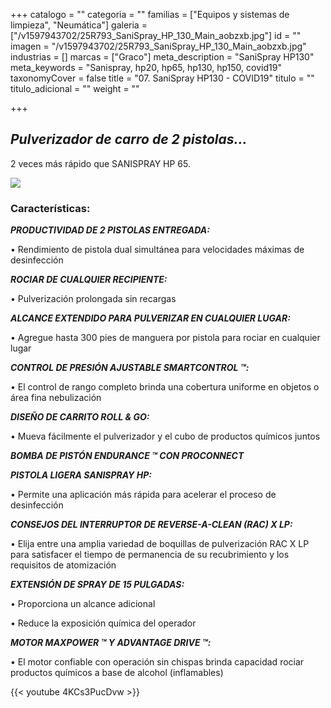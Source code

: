 +++
catalogo = ""
categoria = ""
familias = ["Equipos y sistemas de limpieza", "Neumática"]
galeria = ["/v1597943702/25R793_SaniSpray_HP_130_Main_aobzxb.jpg"]
id = ""
imagen = "/v1597943702/25R793_SaniSpray_HP_130_Main_aobzxb.jpg"
industrias = []
marcas = ["Graco"]
meta_description = "SaniSpray HP130"
meta_keywords = "Sanispray, hp20, hp65, hp130, hp150, covid19"
taxonomyCover = false
title = "07. SaniSpray HP130 - COVID19"
titulo = ""
titulo_adicional = ""
weight = ""

+++
## **_Pulverizador de carro de 2 pistolas..._**

2 veces más rápido que SANISPRAY HP 65.

![](https://res.cloudinary.com/novatec/v1597944048/sanispray_omdn1q.jpg)

### **Características:**

**_PRODUCTIVIDAD DE 2 PISTOLAS ENTREGADA:_**

• Rendimiento de pistola dual simultánea para velocidades máximas de desinfección

**_ROCIAR DE CUALQUIER RECIPIENTE:_**

• Pulverización prolongada sin recargas

**_ALCANCE EXTENDIDO PARA PULVERIZAR EN CUALQUIER LUGAR:_**

• Agregue hasta 300 pies de manguera por pistola para rociar en cualquier lugar

**_CONTROL DE PRESIÓN AJUSTABLE SMARTCONTROL ™:_**

• El control de rango completo brinda una cobertura uniforme en objetos o área fina nebulización

**_DISEÑO DE CARRITO ROLL & GO:_**

• Mueva fácilmente el pulverizador y el cubo de productos químicos juntos

**_BOMBA DE PISTÓN ENDURANCE ™ CON PROCONNECT_**

**_PISTOLA LIGERA SANISPRAY HP:_**

• Permite una aplicación más rápida para acelerar el proceso de desinfección

**_CONSEJOS DEL INTERRUPTOR DE REVERSE-A-CLEAN (RAC) X LP:_**

• Elija entre una amplia variedad de boquillas de pulverización RAC X LP para satisfacer el tiempo de permanencia de su recubrimiento y los requisitos de atomización

**_EXTENSIÓN DE SPRAY DE 15 PULGADAS:_**

• Proporciona un alcance adicional

• Reduce la exposición química del operador

**_MOTOR MAXPOWER ™ Y ADVANTAGE DRIVE ™:_**

• El motor confiable con operación sin chispas brinda capacidad rociar productos químicos a base de alcohol (inflamables)

{{< youtube 4KCs3PucDvw >}}